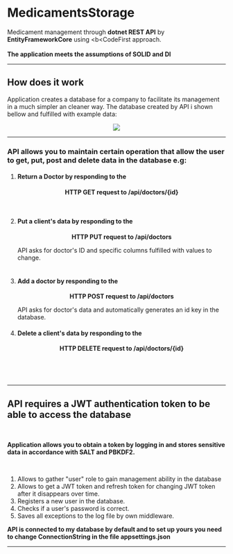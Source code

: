 # MedicamentsStorage
Medicament management through <b>dotnet REST API</b> by <b>EntityFrameworkCore</b> using <b<CodeFirst</b> approach.<br>
<br>
<b>The application meets the assumptions of SOLID and DI</b>

<hr>

## How does it work

  Application creates a database for a company to facilitate its management in a much simpler an cleaner way.
  The database created by API i shown bellow and fulfilled with example data:
<p align="center">
  <img src=https://user-images.githubusercontent.com/74014874/170826979-82f64495-ac23-4538-954f-e6ac9651c2f2.png
   >
</p>

<hr>

  <h3>API allows you to maintain certain operation that allow the user to get, put, post and delete data in the database e.g:</h3>
<ol>
  <li><h4> Return a Doctor by responding to the</h4>
    <p align="center">
      <b>HTTP GET request to /api/doctors/{id}</b>
    </p>
  </li>
  <br>
  <li><h4>Put a client's data by responding to the</h4>
    <p align="center">
      <b>HTTP PUT request to /api/doctors</b>
    </p> 
          API asks for doctor's ID and specific columns fulfilled with values to change.
   </li>
   <br>
  <li><h4> Add a doctor by responding to the</h4> 
    <p align="center">
      <b>HTTP POST request to /api/doctors</b>
    </p>
          API asks for doctor's data and automatically generates an id key in the database.
  </li>
  <li><h4>Delete a client's data by responding to the</h4>
    <p align="center">
      <b>HTTP DELETE request to /api/doctors/{id}</b>
    </p> 
   </li>
   <br>
 </ol>
 <br>
  
<hr>
  
  ## API requires a JWT authentication token to be able to access the database
  <br>
  
  **Application allows you to obtain a token by logging in and stores sensitive data in accordance with SALT and PBKDF2.**
  
  </br>
  <ol>
    <li>Allows to gather "user" role to gain management ability in the database</li>
    <li>Allows to get a JWT token and refresh token for changing JWT token after it disappears over time.</li>
    <li>Registers a new user in the database.</li>
    <li>Checks if a user's password is correct.</li>
    <li>Saves all exceptions to the log file by own middleware.</li>
  </ol>


  **API is connected to my database by default and to set up yours you need to change ConnectionString in the file appsettings.json**

<hr>
